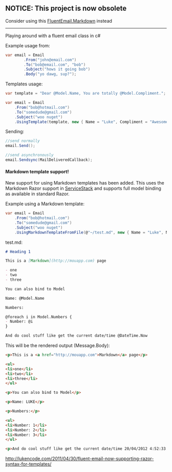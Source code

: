 ## NOTICE: This project is now obsolete

Consider using this [FluentEmail.Markdown](https://github.com/lyphtec/FluentEmail.Markdown) instead

---


Playing around with a fluent email class in c#

Example usage from:

```csharp
var email = Email
    	.From("john@email.com")
    	.To("bob@email.com", "bob")
    	.Subject("hows it going bob")
    	.Body("yo dawg, sup?");
```

Templates usage:

```csharp
var template = "Dear @Model.Name, You are totally @Model.Compliment.";

var email = Email
    .From("bob@hotmail.com")
    .To("somedude@gmail.com")
    .Subject("woo nuget")
    .UsingTemplate(template, new { Name = "Luke", Compliment = "Awesome" });
```

Sending:

```csharp
//send normally
email.Send();

//send asynchronously
email.Sendsync(MailDeliveredCallback);
```

#### Markdown template support!

New support for using Markdown templates has been added. This uses the Markdown Razor support in [ServiceStack](https://github.com/ServiceStack/ServiceStack/wiki/Markdown-Razor) and supports full model binding as available in standard Razor.

Example using a Markdown template:

```csharp
var email = Email
    .From("bob@hotmail.com")
    .To("somedude@gmail.com")
    .Subject("woo nuget")
    .UsingMarkdownTemplateFromFile(@"~/test.md", new { Name = "Luke", Numbers = new string[] { "1", "2", "3" } });
```

test.md:

```markdown
# Heading 1

This is a [Markdown](http://mouapp.com) page

- one
- two
- three

You can also bind to Model

Name: @Model.Name

Numbers:

@foreach i in Model.Numbers {
- Number: @i
}

And do cool stuff like get the current date/time @DateTime.Now
```

This will be the rendered output (Message.Body):

```html
<p>This is a <a href="http://mouapp.com">Markdown</a> page</p>

<ul>
<li>one</li>
<li>two</li>
<li>three</li>
</ul>

<p>You can also bind to Model</p>

<p>Name: LUKE</p>

<p>Numbers:</p>

<ul>
<li>Number: 1</li>
<li>Number: 2</li>
<li>Number: 3</li>
</ul>

<p>And do cool stuff like get the current date/time 20/04/2012 4:52:33 PM</p>
```

<a href="http://lukencode.com/2011/04/30/fluent-email-now-supporting-razor-syntax-for-templates/">http://lukencode.com/2011/04/30/fluent-email-now-supporting-razor-syntax-for-templates/</a>
